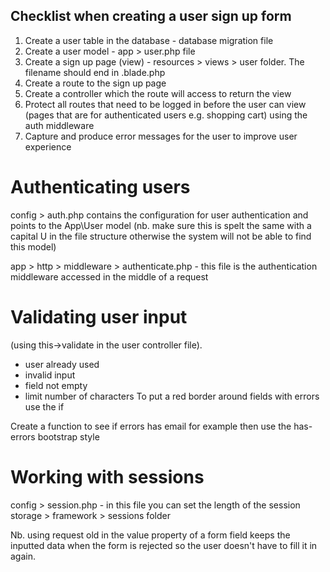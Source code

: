 Checklist when creating a user sign up form
---------------------------------------------

1. Create a user table in the database - database migration file
2. Create a user model - app > user.php file
3. Create a sign up page (view) - resources > views > user folder. The filename should end in .blade.php
4. Create a route to the sign up page
5. Create a controller which the route will access to return the  view
6. Protect all routes that need to be logged in before the user can view (pages that are for authenticated users e.g. shopping cart) using the auth middleware
7. Capture and produce error messages for the user to improve user experience

Authenticating users
=====================

config > auth.php contains the configuration for user authentication and points to the App\User model (nb. make sure this is spelt the same with a capital U in the file structure otherwise the system will not be able to find this model)

app > http > middleware > authenticate.php - this file is the authentication middleware accessed in the middle of a request

Validating user input
======================
(using this->validate in the user controller file).

- user already used
- invalid input
- field not empty
- limit number of characters   To put a red border around fields with errors use the if 

Create a function to see if errors has email for example then use the has-errors bootstrap style

Working with sessions
========================

config > session.php - in this file you can set the length of the session
storage > framework > sessions folder

Nb. using request old in the value property of a form field keeps the inputted data when the form is rejected so the user doesn't have to fill 
it in again.
